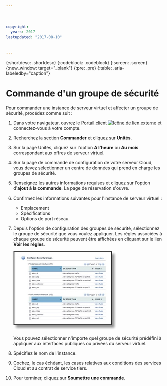 ```yaml
---



copyright:
  years: 2017
lastupdated: "2017-08-10"


---
```


{:shortdesc: .shortdesc}
{:codeblock: .codeblock}
{:screen: .screen}
{:new_window: target="_blank"}
{:pre: .pre}
{:table: .aria-labeledby="caption"}

# Commande d'un groupe de sécurité

Pour commander une instance de serveur virtuel et affecter un groupe de sécurité, procédez comme suit :

1. Dans votre navigateur, ouvrez le [Portail client ![Icône de lien externe](../../icons/launch-glyph.svg "Icône de lien externe")](https://control.softlayer.com/) et connectez-vous à votre compte.
2. Recherchez la section **Commander** et cliquez sur **Unités**.
3. Sur la page Unités, cliquez sur l'option **A l'heure** ou **Au mois** correspondant aux offres de serveur virtuel.
4. Sur la page de commande de configuration de votre serveur Cloud, vous devez sélectionner un centre de données qui prend en charge les groupes de sécurité.
5. Renseignez les autres informations requises et cliquez sur l'option d'**ajout à la commande**. La page de réservation s'ouvre.
6. Confirmez les informations suivantes pour l'instance de serveur virtuel : 

	* Emplacement
	* Spécifications
	* Options de port réseau. 

7. Depuis l'option de configuration des groupes de sécurité, sélectionnez le groupe de sécurité que vous voulez appliquer. Les règles associées à chaque groupe de sécurité peuvent être affichées en cliquant sur le lien **Voir les règles**. 

	![Groupe de sécurité personnalisé](./images/sgs.jpg)

	Vous pouvez sélectionner n'importe quel groupe de sécurité prédéfini à appliquer aux interfaces publiques ou privées du serveur virtuel.
	
8. Spécifiez le nom de l'instance.
9. Cochez, le cas échéant, les cases relatives aux conditions des services Cloud et au contrat de service tiers.
10. Pour terminer, cliquez sur **Soumettre une commande**.
